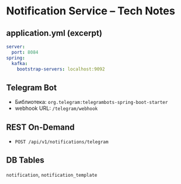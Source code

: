 # Notification Service – Tech Notes

## application.yml (excerpt)
```yaml
server:
  port: 8084
spring:
  kafka:
    bootstrap-servers: localhost:9092
```

## Telegram Bot
- Библиотека: `org.telegram:telegrambots-spring-boot-starter`
- webhook URL: `/telegram/webhook`

## REST On-Demand
- `POST /api/v1/notifications/telegram`

## DB Tables
`notification`, `notification_template` 